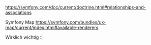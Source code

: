 https://symfony.com/doc/current/doctrine.html#relationships-and-associations

Symfony Map
https://symfony.com/bundles/ux-map/current/index.html#available-renderers


Wirklich wichtig :|
